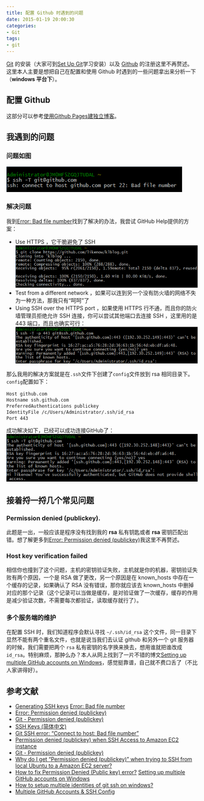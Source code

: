 ```yaml
---
title: 配置 Github 时遇到的问题
date: 2015-01-19 20:00:30
categories:
- Git
tags:
- git
---
```


[Git](http://git-scm.com/) 的安装（大家可到[Set Up Git](https://help.github.com/articles/set-up-git/)学习安装）以及 [Github](https://github.com/) 的注册这里不再赘述。这里本人主要是想把自己在配置和使用 Github 时遇到的一些问题拿出来分析一下（**windows 平台下**）。

<!--more-->

## 配置 Github

这部分可以参考[使用Github Pages建独立博客](http://beiyuu.com/github-pages/)。

## 我遇到的问题

### 问题如图

![](../assets/bad-file-num.png)

### 解决问题

我到[Error: Bad file number](https://help.github.com/articles/error-bad-file-number/)找到了解决的办法，我尝试 GitHub Help提供的方案：

- Use HTTPS ，它干脆避免了 SSH 
![](../assets/use-https.png)
- Test from a different network ，如果可以连到另一个没有防火墙的网络不失为一种方法，那我只有“呵呵”了
- Using SSH over the HTTPS port ，如果使用 HTTPS 行不通，而且你的防火墙管理员拒绝允许 SSH 连接，你可以尝试其他端口去连接 SSH ，这里用的是 443 端口，而且也确实可行：
![](../assets/443port.png)

那么我用的解决方案就是在`.ssh`文件下创建了`config`文件放到 rsa 相同目录下。`config`配置如下：

    Host github.com
    Hostname ssh.github.com
    PreferredAuthentications publickey
    IdentityFile /c/Users/Administrator/.ssh/id_rsa
    Port 443

成功解决如下，已经可以成功连接GitHub了：
![](../assets/ssh-success.png)

## 接着捋一捋几个常见问题

### Permission denied (publickey).
此题是一出，一般应该是程序没有找到我的 **rsa** 私有钥匙或者 **rsa** 密钥匹配出错。想了解更多到[Error: Permission denied (publickey)](https://help.github.com/articles/error-permission-denied-publickey/)我这里不再赘述。

### Host key verification failed
相信你也撞到了这个问题，主机的密钥验证失败，主机就是你的机器，密钥验证失败有两个原因，一个是 RSA 做了更改，另一个原因是在 known_hosts 中存在一个缓存的记录，如果确认了 RSA 没有错误，那你就应该去 known_hosts 中删掉对应的那个记录（这个记录可以当做是缓存，是对验证做了一次缓存，缓存的作用是减少验证次数，不需要每次都验证，读取缓存就行了）。

### 多个服务端的维护
在配置 SSH 时，我们知道程序会默认寻找 `~/.ssh/id_rsa` 这个文件，同一目录下显然不能有两个重名文件，也就是说当我们去认证 github 和另外一个 git 服务器的时候，我们需要把两个 `rsa` 私有密钥的名字换来换去，想用谁就把谁改成 `id_rsa`。特别麻烦，那肿么办？本人从网上找到了一片不错的博文[Setting up multiple GitHub accounts on Windows](http://kevinpelgrims.com/blog/2012/07/19/setting-up-multiple-github-accounts-on-windows)，感觉挺靠谱，自己就不费口舌了（不比人家讲得好）。

## 参考文献

- [Generating SSH keys](https://help.github.com/articles/generating-ssh-keys/)
[Error: Bad file number](https://help.github.com/articles/error-bad-file-number/)
- [Error: Permission denied (publickey)](https://help.github.com/articles/error-permission-denied-publickey/)
- [Git - Permission denied (publickey)](http://stackoverflow.com/questions/2643502/git-permission-denied-publickey)
- [SSH Keys (简体中文)](https://wiki.archlinux.org/index.php/SSH_Keys_(%E7%AE%80%E4%BD%93%E4%B8%AD%E6%96%87))
- [Git SSH error: “Connect to host: Bad file number”](http://stackoverflow.com/questions/7144811/git-ssh-error-connect-to-host-bad-file-number)
- [Permission denied (publickey) when SSH Access to Amazon EC2 instance](http://stackoverflow.com/questions/18551556/permission-denied-publickey-when-ssh-access-to-amazon-ec2-instance)
- [Git - Permission denied (publickey)](http://stackoverflow.com/questions/2643502/git-permission-denied-publickey)
- [Why do I get “Permission denied (publickey)” when trying to SSH from local Ubuntu to a Amazon EC2 server?](http://serverfault.com/questions/39733/why-do-i-get-permission-denied-publickey-when-trying-to-ssh-from-local-ubunt)
- [How to fix Permission Denied (Public key) error?](http://askubuntu.com/questions/337757/how-to-fix-permission-denied-public-key-error)
[Setting up multiple GitHub accounts on Windows](http://kevinpelgrims.com/blog/2012/07/19/setting-up-multiple-github-accounts-on-windows)
- [How to setup multiple identities of git ssh on windows?](http://stackoverflow.com/questions/25810942/how-to-setup-multiple-identities-of-git-ssh-on-windows)
- [Multiple GitHub Accounts & SSH Config](http://stackoverflow.com/questions/3225862/multiple-github-accounts-ssh-config)